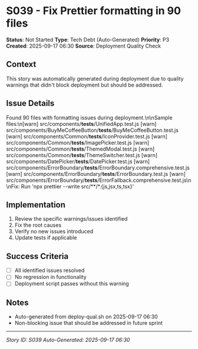 # S039 - Fix Prettier formatting in 90 files

**Status**: Not Started
**Type**: Tech Debt (Auto-Generated)
**Priority**: P3
**Created**: 2025-09-17 06:30
**Source**: Deployment Quality Check

## Context
This story was automatically generated during deployment due to quality warnings that didn't block deployment but should be addressed.

## Issue Details
Found 90 files with formatting issues during deployment.\n\nSample files:\n[warn] src/components/__tests__/UnifiedApp.test.js
[warn] src/components/BuyMeCoffeeButton/__tests__/BuyMeCoffeeButton.test.js
[warn] src/components/Common/__tests__/IconProvider.test.js
[warn] src/components/Common/__tests__/ImagePicker.test.js
[warn] src/components/Common/__tests__/ThemedModal.test.js
[warn] src/components/Common/__tests__/ThemeSwitcher.test.js
[warn] src/components/DatePicker/__tests__/DatePicker.test.js
[warn] src/components/ErrorBoundary/__tests__/ErrorBoundary.comprehensive.test.js
[warn] src/components/ErrorBoundary/__tests__/ErrorBoundary.test.js
[warn] src/components/ErrorBoundary/__tests__/ErrorFallback.comprehensive.test.js\n\nFix: Run 'npx prettier --write src/**/*.{js,jsx,ts,tsx}'

## Implementation
1. Review the specific warnings/issues identified
2. Fix the root causes
3. Verify no new issues introduced
4. Update tests if applicable

## Success Criteria
- [ ] All identified issues resolved
- [ ] No regression in functionality
- [ ] Deployment script passes without this warning

## Notes
- Auto-generated from deploy-qual.sh on 2025-09-17 06:30
- Non-blocking issue that should be addressed in future sprint

---
*Story ID: S039*
*Auto-Generated: 2025-09-17 06:30*

